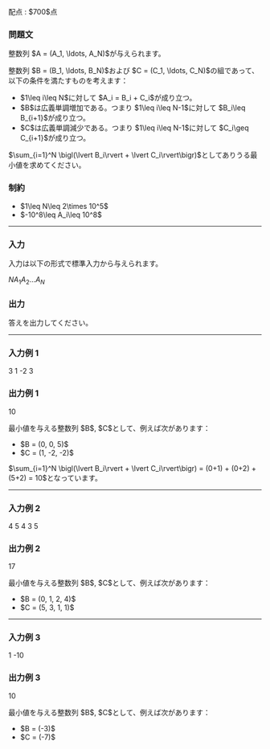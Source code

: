 
<div>

<span>

<span>

<p>
配点 : $700$点
</p>

<div>

<section>

### **問題文**

<p>
整数列 $A = (A_1, \ldots, A_N)$が与えられます。
</p>

<p>
整数列 $B = (B_1, \ldots, B_N)$および $C = (C_1, \ldots, C_N)$の組であって、以下の条件を満たすものを考えます：
</p>

<ul>

<li>
$1\leq i\leq N$に対して $A_i = B_i + C_i$が成り立つ。
</li>

<li>
$B$は広義単調増加である。つまり $1\leq i\leq N-1$に対して $B_i\leq B_{i+1}$が成り立つ。
</li>

<li>
$C$は広義単調減少である。つまり $1\leq i\leq N-1$に対して $C_i\geq C_{i+1}$が成り立つ。
</li>

</ul>

<p>
$\sum_{i=1}^N \bigl(\lvert B_i\rvert + \lvert C_i\rvert\bigr)$としてありうる最小値を求めてください。
</p>

</section>

</div>

<div>

<section>

### **制約**

<ul>

<li>
$1\leq N\leq 2\times 10^5$
</li>

<li>
$-10^8\leq A_i\leq 10^8$
</li>

</ul>

</section>

</div>

---

<div>

<div>

<section>

### **入力**

<p>
入力は以下の形式で標準入力から与えられます。
</p>

<div>

$N$$A_1$$A_2$$\ldots$$A_N$
</div>

</section>

</div>

<div>

<section>

### **出力**

<p>
答えを出力してください。
</p>

</section>

</div>

</div>

---

<div>

<section>

### **入力例 1**

<div>

3
1 -2 3

</div>

</section>

</div>

<div>

<section>

### **出力例 1**

<div>

10

</div>

<p>
最小値を与える整数列 $B$, $C$として、例えば次があります：
</p>

<ul>

<li>
$B = (0, 0, 5)$
</li>

<li>
$C = (1, -2, -2)$
</li>

</ul>

<p>
$\sum_{i=1}^N \bigl(\lvert B_i\rvert + \lvert C_i\rvert\bigr) = (0+1) + (0+2) + (5+2) = 10$となっています。
</p>

</section>

</div>

---

<div>

<section>

### **入力例 2**

<div>

4
5 4 3 5

</div>

</section>

</div>

<div>

<section>

### **出力例 2**

<div>

17

</div>

<p>
最小値を与える整数列 $B$, $C$として、例えば次があります：
</p>

<ul>

<li>
$B = (0, 1, 2, 4)$
</li>

<li>
$C = (5, 3, 1, 1)$
</li>

</ul>

</section>

</div>

---

<div>

<section>

### **入力例 3**

<div>

1
-10

</div>

</section>

</div>

<div>

<section>

### **出力例 3**

<div>

10

</div>

<p>
最小値を与える整数列 $B$, $C$として、例えば次があります：
</p>

<ul>

<li>
$B = (-3)$
</li>

<li>
$C = (-7)$
</li>

</ul>

</section>

</div>

</span>

</span>

</div>
